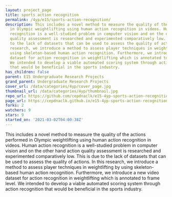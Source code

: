 ```yaml
---
layout: project_page
title: sports action recognition
permalink: /4yp/e15/sports-action-recognition/
description: This includes a novel method to measure the quality of the actions performed
  in Olympic weightlifting using human action recognition in videos. Human action
  recognition is a well-studied problem in computer vision and on the other hand action
  quality assessment is researched and experimented comparatively low. This is due
  to the lack of datasets that can be used to assess the quality of actions. In this
  research, we introduce a method to assess player techniques in weightlifting by
  using skeleton-based human action recognition. Furthermore, we introduce a new video
  dataset for action recognition in weightlifting which is annotated to frame level.
  We intended to develop a viable automated scoring system through action recognition
  that would be beneficial in the sports industry.
has_children: false
parent: E15 Undergraduate Research Projects
grand_parent: Undergraduate Research Projects
cover_url: /data/categories/4yp/cover_page.jpg
thumbnail_url: /data/categories/4yp/thumbnail.jpg
repo_url: https://github.com/cepdnaclk/e15-4yp-sports-action-recognition
page_url: https://cepdnaclk.github.io/e15-4yp-sports-action-recognition
forks: 2
watchers: 9
stars: 9
started_on: '2021-03-02T04:00:38Z'
---
```


This includes a novel method to measure the quality of the actions performed in Olympic weightlifting using human action recognition in videos. Human action recognition is a well-studied problem in computer vision and on the other hand action quality assessment is researched and experimented comparatively low. This is due to the lack of datasets that can be used to assess the quality of actions. In this research, we introduce a method to assess player techniques in weightlifting by using skeleton-based human action recognition. Furthermore, we introduce a new video dataset for action recognition in weightlifting which is annotated to frame level. We intended to develop a viable automated scoring system through action recognition that would be beneficial in the sports industry.